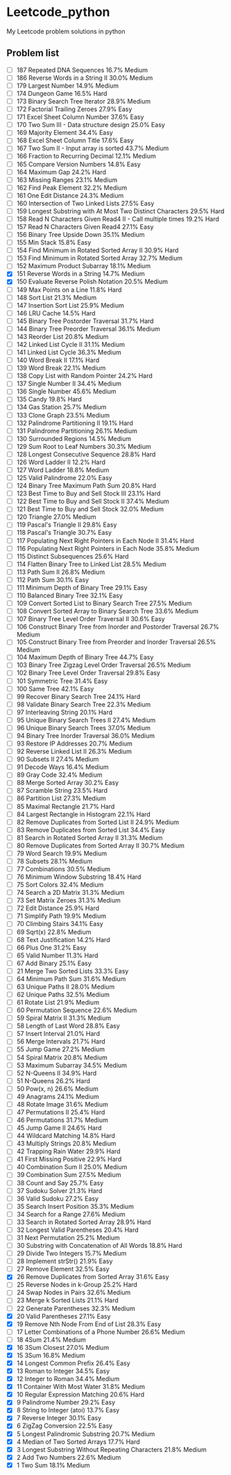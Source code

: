 # Leetcode_python
My Leetcode problem solutions in python

Problem list
---
- [ ] 187 Repeated DNA Sequences  16.7%   Medium
- [ ] 186 Reverse Words in a String II    30.0%   Medium
- [ ] 179 Largest Number  14.9%   Medium
- [ ] 174 Dungeon Game    16.5%   Hard
- [ ] 173 Binary Search Tree Iterator 28.9%   Medium
- [ ] 172 Factorial Trailing Zeroes   27.9%   Easy
- [ ] 171 Excel Sheet Column Number   37.6%   Easy
- [ ] 170 Two Sum III - Data structure design     25.0%   Easy
- [ ] 169 Majority Element    34.4%   Easy
- [ ] 168 Excel Sheet Column Title    17.6%   Easy
- [ ] 167 Two Sum II - Input array is sorted  43.7%   Medium
- [ ] 166 Fraction to Recurring Decimal   12.1%   Medium
- [ ] 165 Compare Version Numbers 14.8%   Easy
- [ ] 164 Maximum Gap 24.2%   Hard
- [ ] 163 Missing Ranges  23.1%   Medium
- [ ] 162 Find Peak Element   32.2%   Medium
- [ ] 161 One Edit Distance   24.3%   Medium
- [ ] 160 Intersection of Two Linked Lists    27.5%   Easy
- [ ] 159 Longest Substring with At Most Two Distinct Characters  29.5%   Hard
- [ ] 158 Read N Characters Given Read4 II - Call multiple times  19.2%   Hard
- [ ] 157 Read N Characters Given Read4   27.1%   Easy
- [ ] 156 Binary Tree Upside Down     35.1%   Medium
- [ ] 155 Min Stack   15.8%   Easy
- [ ] 154 Find Minimum in Rotated Sorted Array II 30.9%   Hard
- [ ] 153 Find Minimum in Rotated Sorted Array    32.7%   Medium
- [ ] 152 Maximum Product Subarray    18.1%   Medium
- [x] 151 Reverse Words in a String   14.7%   Medium
- [x] 150 Evaluate Reverse Polish Notation    20.5%   Medium
- [ ] 149 Max Points on a Line    11.8%   Hard
- [ ] 148 Sort List   21.3%   Medium
- [ ] 147 Insertion Sort List 25.9%   Medium
- [ ] 146 LRU Cache   14.5%   Hard
- [ ] 145 Binary Tree Postorder Traversal 31.7%   Hard
- [ ] 144 Binary Tree Preorder Traversal  36.1%   Medium
- [ ] 143 Reorder List    20.8%   Medium
- [ ] 142 Linked List Cycle II    31.1%   Medium
- [ ] 141 Linked List Cycle   36.3%   Medium
- [ ] 140 Word Break II   17.1%   Hard
- [ ] 139 Word Break  22.1%   Medium
- [ ] 138 Copy List with Random Pointer   24.2%   Hard
- [ ] 137 Single Number II    34.4%   Medium
- [ ] 136 Single Number   45.6%   Medium
- [ ] 135 Candy   19.8%   Hard
- [ ] 134 Gas Station 25.7%   Medium
- [ ] 133 Clone Graph 23.5%   Medium
- [ ] 132 Palindrome Partitioning II  19.1%   Hard
- [ ] 131 Palindrome Partitioning 26.1%   Medium
- [ ] 130 Surrounded Regions  14.5%   Medium
- [ ] 129 Sum Root to Leaf Numbers    30.3%   Medium
- [ ] 128 Longest Consecutive Sequence    28.8%   Hard
- [ ] 126 Word Ladder II  12.2%   Hard
- [ ] 127 Word Ladder 18.8%   Medium
- [ ] 125 Valid Palindrome    22.0%   Easy
- [ ] 124 Binary Tree Maximum Path Sum    20.8%   Hard
- [ ] 123 Best Time to Buy and Sell Stock III 23.1%   Hard
- [ ] 122 Best Time to Buy and Sell Stock II  37.4%   Medium
- [ ] 121 Best Time to Buy and Sell Stock 32.0%   Medium
- [ ] 120 Triangle    27.0%   Medium
- [ ] 119 Pascal's Triangle II    29.8%   Easy
- [ ] 118 Pascal's Triangle   30.7%   Easy
- [ ] 117 Populating Next Right Pointers in Each Node II  31.4%   Hard
- [ ] 116 Populating Next Right Pointers in Each Node 35.8%   Medium
- [ ] 115 Distinct Subsequences   25.6%   Hard
- [ ] 114 Flatten Binary Tree to Linked List  28.5%   Medium
- [ ] 113 Path Sum II 26.8%   Medium
- [ ] 112 Path Sum    30.1%   Easy
- [ ] 111 Minimum Depth of Binary Tree    29.1%   Easy
- [ ] 110 Balanced Binary Tree    32.1%   Easy
- [ ] 109 Convert Sorted List to Binary Search Tree   27.5%   Medium
- [ ] 108 Convert Sorted Array to Binary Search Tree  33.6%   Medium
- [ ] 107 Binary Tree Level Order Traversal II    30.6%   Easy
- [ ] 106 Construct Binary Tree from Inorder and Postorder Traversal  26.7%   Medium
- [ ] 105 Construct Binary Tree from Preorder and Inorder Traversal   26.5%   Medium
- [ ] 104 Maximum Depth of Binary Tree    44.7%   Easy
- [ ] 103 Binary Tree Zigzag Level Order Traversal    26.5%   Medium
- [ ] 102 Binary Tree Level Order Traversal   29.8%   Easy
- [ ] 101 Symmetric Tree  31.4%   Easy
- [ ] 100 Same Tree   42.1%   Easy
- [ ] 99  Recover Binary Search Tree  24.1%   Hard
- [ ] 98  Validate Binary Search Tree 22.3%   Medium
- [ ] 97  Interleaving String 20.1%   Hard
- [ ] 95  Unique Binary Search Trees II   27.4%   Medium
- [ ] 96  Unique Binary Search Trees  37.0%   Medium
- [ ] 94  Binary Tree Inorder Traversal   36.0%   Medium
- [ ] 93  Restore IP Addresses    20.7%   Medium
- [ ] 92  Reverse Linked List II  26.3%   Medium
- [ ] 90  Subsets II  27.4%   Medium
- [ ] 91  Decode Ways 16.4%   Medium
- [ ] 89  Gray Code   32.4%   Medium
- [ ] 88  Merge Sorted Array  30.2%   Easy
- [ ] 87  Scramble String 23.5%   Hard
- [ ] 86  Partition List  27.3%   Medium
- [ ] 85  Maximal Rectangle   21.7%   Hard
- [ ] 84  Largest Rectangle in Histogram  22.1%   Hard
- [ ] 82  Remove Duplicates from Sorted List II   24.9%   Medium
- [ ] 83  Remove Duplicates from Sorted List  34.4%   Easy
- [ ] 81  Search in Rotated Sorted Array II   31.3%   Medium
- [ ] 80  Remove Duplicates from Sorted Array II  30.7%   Medium
- [ ] 79  Word Search 19.9%   Medium
- [ ] 78  Subsets 28.1%   Medium
- [ ] 77  Combinations    30.5%   Medium
- [ ] 76  Minimum Window Substring    18.4%   Hard
- [ ] 75  Sort Colors 32.4%   Medium
- [ ] 74  Search a 2D Matrix  31.3%   Medium
- [ ] 73  Set Matrix Zeroes   31.3%   Medium
- [ ] 72  Edit Distance   25.9%   Hard
- [ ] 71  Simplify Path   19.9%   Medium
- [ ] 70  Climbing Stairs 34.1%   Easy
- [ ] 69  Sqrt(x) 22.8%   Medium
- [ ] 68  Text Justification  14.2%   Hard
- [ ] 66  Plus One    31.2%   Easy
- [ ] 65  Valid Number    11.3%   Hard
- [ ] 67  Add Binary  25.1%   Easy
- [ ] 21  Merge Two Sorted Lists  33.3%   Easy
- [ ] 64  Minimum Path Sum    31.6%   Medium
- [ ] 63  Unique Paths II 28.0%   Medium
- [ ] 62  Unique Paths    32.5%   Medium
- [ ] 61  Rotate List 21.9%   Medium
- [ ] 60  Permutation Sequence    22.6%   Medium
- [ ] 59  Spiral Matrix II    31.3%   Medium
- [ ] 58  Length of Last Word 28.8%   Easy
- [ ] 57  Insert Interval 21.0%   Hard
- [ ] 56  Merge Intervals 21.7%   Hard
- [ ] 55  Jump Game   27.2%   Medium
- [ ] 54  Spiral Matrix   20.8%   Medium
- [ ] 53  Maximum Subarray    34.5%   Medium
- [ ] 52  N-Queens II 34.9%   Hard
- [ ] 51  N-Queens    26.2%   Hard
- [ ] 50  Pow(x, n)   26.6%   Medium
- [ ] 49  Anagrams    24.1%   Medium
- [ ] 48  Rotate Image    31.6%   Medium
- [ ] 47  Permutations II 25.4%   Hard
- [ ] 46  Permutations    31.7%   Medium
- [ ] 45  Jump Game II    24.6%   Hard
- [ ] 44  Wildcard Matching   14.8%   Hard
- [ ] 43  Multiply Strings    20.8%   Medium
- [ ] 42  Trapping Rain Water 29.9%   Hard
- [ ] 41  First Missing Positive  22.9%   Hard
- [ ] 40  Combination Sum II  25.0%   Medium
- [ ] 39  Combination Sum 27.5%   Medium
- [ ] 38  Count and Say   25.7%   Easy
- [ ] 37  Sudoku Solver   21.3%   Hard
- [ ] 36  Valid Sudoku    27.2%   Easy
- [ ] 35  Search Insert Position  35.3%   Medium
- [ ] 34  Search for a Range  27.6%   Medium
- [ ] 33  Search in Rotated Sorted Array  28.9%   Hard
- [ ] 32  Longest Valid Parentheses   20.4%   Hard
- [ ] 31  Next Permutation    25.2%   Medium
- [ ] 30  Substring with Concatenation of All Words   18.8%   Hard
- [ ] 29  Divide Two Integers 15.7%   Medium
- [ ] 28  Implement strStr()  21.9%   Easy
- [ ] 27  Remove Element  32.5%   Easy
- [x] 26  Remove Duplicates from Sorted Array 31.6%   Easy
- [ ] 25  Reverse Nodes in k-Group    25.2%   Hard
- [ ] 24  Swap Nodes in Pairs 32.6%   Medium
- [ ] 23  Merge k Sorted Lists    21.1%   Hard
- [ ] 22  Generate Parentheses    32.3%   Medium
- [x] 20  Valid Parentheses   27.1%   Easy
- [x] 19  Remove Nth Node From End of List    28.3%   Easy
- [ ] 17  Letter Combinations of a Phone Number   26.6%   Medium
- [ ] 18  4Sum    21.4%   Medium
- [x] 16  3Sum Closest    27.0%   Medium
- [x] 15  3Sum    16.8%   Medium
- [x] 14  Longest Common Prefix   26.4%   Easy
- [x] 13  Roman to Integer    34.5%   Easy
- [x] 12  Integer to Roman    34.4%   Medium
- [x] 11  Container With Most Water   31.8%   Medium
- [x] 10  Regular Expression Matching 20.6%   Hard
- [x] 9   Palindrome Number   29.2%   Easy
- [x] 8   String to Integer (atoi)    13.7%   Easy
- [x] 7   Reverse Integer 30.1%   Easy
- [x] 6   ZigZag Conversion   22.5%   Easy
- [x] 5   Longest Palindromic Substring   20.7%   Medium
- [x] 4   Median of Two Sorted Arrays 17.7%   Hard
- [x] 3   Longest Substring Without Repeating Characters  21.8%   Medium
- [x] 2   Add Two Numbers 22.6%   Medium
- [x] 1   Two Sum 18.1%   Medium
